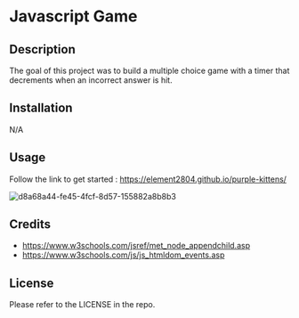 # Javascript Game

## Description

The goal of this project was to build a multiple choice game with a timer that decrements when an incorrect answer is hit.

## Installation

N/A

## Usage

Follow the link to get started : https://element2804.github.io/purple-kittens/

![d8a68a44-fe45-4fcf-8d57-155882a8b8b3](https://user-images.githubusercontent.com/103654389/226508487-717a84d9-fa4f-4ff3-ae45-1c13c838d531.png)

## Credits

- https://www.w3schools.com/jsref/met_node_appendchild.asp
- https://www.w3schools.com/js/js_htmldom_events.asp

## License

Please refer to the LICENSE in the repo.
